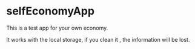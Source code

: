 # selfEconomyApp
This is a test app for your own economy.

It works with the local storage, if you clean it , the information will be lost.
